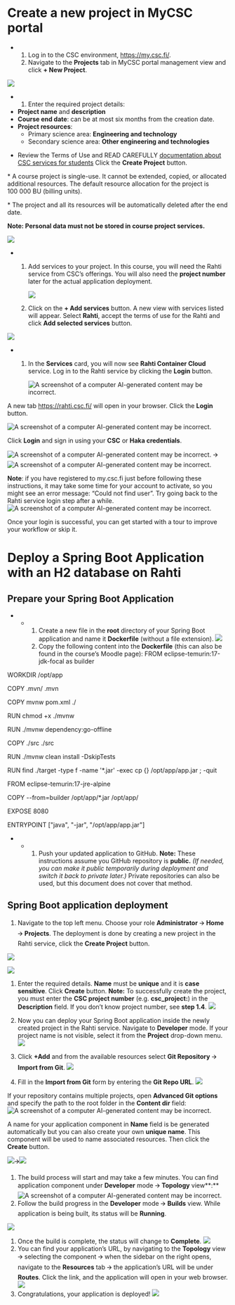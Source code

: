 # Create a new project in MyCSC portal

* 1. Log in to the CSC environment, <https://my.csc.fi/>.
  2. Navigate to the **Projects** tab in MyCSC portal management view and click **+ New Project**.

![](data:image/png;base64...)

* 1. Enter the required project details:
* **Project name** and **description**
* **Course end date**: can be at most six months from the creation date.
* **Project resources**:
  + Primary science area: **Engineering and technology**
  + Secondary science area: **Other engineering and technologies**

- Review the Terms of Use and READ CAREFULLY [documentation about CSC services for students](https://docs.csc.fi/support/tutorials/student_quick/)
Click the **Create Project** button.

\* A course project is single-use. It cannot be extended, copied, or allocated additional resources. The default resource allocation for the project is 100 000 BU (billing units).

\* The project and all its resources will be automatically deleted after the end date.

**Note: Personal data must not be stored in course project services.**

![](data:image/png;base64...)

* 1. Add services to your project. In this course, you will need the Rahti service from CSC’s offerings. You will also need the **project number** later for the actual application deployment.

     ![](data:image/png;base64...)
  2. Click on the **+ Add services** button. A new view with services listed will appear.
     Select **Rahti**, accept the terms of use for the Rahti and click **Add selected services** button.

![](data:image/png;base64...)

* 1. In the **Services** card, you will now see **Rahti Container Cloud** service. Log in to the Rahti service by clicking the **Login** button.

     ![A screenshot of a computer  AI-generated content may be incorrect.](data:image/png;base64...)

A new tab <https://rahti.csc.fi/> will open in your browser. Click the **Login** button.

![A screenshot of a computer  AI-generated content may be incorrect.](data:image/png;base64...)

Click **Login** and sign in using your **CSC** or **Haka credentials**.

![A screenshot of a computer  AI-generated content may be incorrect.](data:image/png;base64...) 🡪 ![A screenshot of a computer  AI-generated content may be incorrect.](data:image/png;base64...)

**Note**: if you have registered to my.csc.fi just before following these instructions, it may take some time for your account to activate, so you might see an error message: “Could not find user”. Try going back to the Rahti service login step after a while.
![A screenshot of a computer  AI-generated content may be incorrect.](data:image/png;base64...)

Once your login is successful, you can get started with a tour to improve your workflow or skip it.

# Deploy a Spring Boot Application with an H2 database on Rahti

## Prepare your Spring Boot Application

* + 1. Create a new file in the **root** directory of your Spring Boot application and name it **Dockerfile** (without a file extension).
       ![](data:image/png;base64...)
    2. Copy the following content into the **Dockerfile** (this can also be found in the course’s Moodle page):
       FROM eclipse-temurin:17-jdk-focal as builder

WORKDIR /opt/app

COPY .mvn/ .mvn

COPY mvnw pom.xml ./

RUN chmod +x ./mvnw

RUN ./mvnw dependency:go-offline

COPY ./src ./src

RUN ./mvnw clean install -DskipTests

RUN find ./target -type f -name '\*.jar' -exec cp {} /opt/app/app.jar \; -quit

FROM eclipse-temurin:17-jre-alpine

COPY --from=builder /opt/app/\*.jar /opt/app/

EXPOSE 8080

ENTRYPOINT ["java", "-jar", "/opt/app/app.jar"]

* + 1. Push your updated application to GitHub.
       **Note:** These instructions assume you GitHub repository is **public.** *(If needed, you can make it public temporarily during deployment and switch it back to private later.)*
       Private repositories can also be used, but this document does not cover that method.

## Spring Boot application deployment

1. Navigate to the top left menu. Choose your role **Administrator** 🡪 **Home** 🡪 **Projects**.
   The deployment is done by creating a new project in the Rahti service, click the **Create Project** button.

![](data:image/png;base64...)

![](data:image/png;base64...)

1. Enter the required details. **Name** must be **unique** and it is **case sensitive**.
   Click **Create** button.
   **Note:** To successfully create the project, you must enter the **CSC project number** (e.g. **csc\_project:<project number>**) in the **Description** field.
   If you don’t know project number, see **step 1.4**.
   ![](data:image/png;base64...)

1. Now you can deploy your Spring Boot application inside the newly created project in the Rahti service. Navigate to **Developer** mode. If your project name is not visible, select it from the **Project** drop-down menu.
   ![](data:image/png;base64...)
2. Click **+Add** and from the available resources select **Git Repository** 🡪 **Import from Git**.
   ![](data:image/png;base64...)
3. Fill in the **Import from Git** form by entering the **Git Repo URL**.
   ![](data:image/png;base64...)

If your repository contains multiple projects, open **Advanced Git options** and specify the path to the root folder in the **Content dir** field:
![A screenshot of a computer  AI-generated content may be incorrect.](data:image/png;base64...)

A name for your application component in **Name** field is be generated automatically but you can also create your own **unique name**. This component will be used to name associated resources.
Then click the **Create** button.

![](data:image/png;base64...)🡪![](data:image/png;base64...)

1. The build process will start and may take a few minutes. You can find application component under **Developer** mode 🡪 **Topology** view**:**![A screenshot of a computer  AI-generated content may be incorrect.](data:image/png;base64...)
2. Follow the build progress in the **Developer** mode 🡪 **Builds** view.
   While application is being built, its status will be **Running**.

![](data:image/png;base64...)

1. Once the build is complete, the status will change to **Complete**.
   ![](data:image/png;base64...)
2. You can find your application’s URL, by navigating to the **Topology** view 🡪 selecting the component 🡪 when the sidebar on the right opens, navigate to the **Resources** tab 🡪 the application’s URL will be under **Routes**. Click the link, and the application will open in your web browser.
   ![](data:image/png;base64...)
3. Congratulations, your application is deployed!
   ![](data:image/png;base64...)
